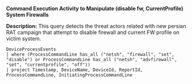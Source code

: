 **Command Execution Activity to Manipulate (disable fw, CurrentProfile) System Firewalls**

**Description:** This query detects the threat actors related with new persian RAT campaign that attempt to disable firewall and current FW profile on victim system.

```
DeviceProcessEvents
| where (ProcessCommandLine has_all ("netsh", "firewall", "set", "disable") or ProcessCommandLine has_all ("netsh", "advfirewall", "set", "currentprofile", "off"))
| project Timestamp, DeviceName, DeviceId, ReportId,  ProcessCommandLine, InitiatingProcessCommandLine
```
